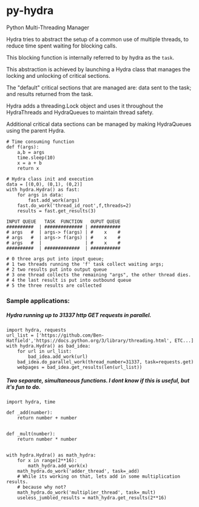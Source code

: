 # py-hydra
Python Multi-Threading Manager

Hydra tries to abstract the setup of a common use of multiple threads, to reduce time spent waiting for blocking calls.

This blocking function is internally referred to by hydra as the `task`.

This abstraction is achieved by launching a Hydra class that manages the locking and unlocking of critical sections.

The "default" critical sections that are managed are: data sent to the task; and results returned from the task.

Hydra adds a threading.Lock object and uses it throughout the HydraThreads and HydraQueues to maintain thread safety.

Additional critical data sections can be managed by making HydraQueues using the parent Hydra.

```
# Time consuming function
def f(args):
    a,b = args
    time.sleep(10)
    x = a + b
    return x

# Hydra class init and execution
data = [(0,0), (0,1), (0,2)]
with hydra.Hydra() as fast:
    for args in data:
        fast.add_work(args)
    fast.do_work('thread_id_root',f,threads=2)
    results = fast.get_results(3)

INPUT QUEUE   TASK  FUNCTION   OUPUT QUEUE
##########  | ############## | ###########
# args   #  | args-> f(args) | #    x    #
# args   #  | args-> f(args) | #    x    #
# args   #  |                | #    x    #
##########  | #############  | ###########

# 0 three args put into input queue;
# 1 two threads running the 'f' task collect waiting args;
# 2 two results put into output queue
# 3 one thread collects the remaining "args", the other thread dies.
# 4 the last result is put into outbound queue
# 5 the three results are collected
```

### Sample applications:

##### Hydra running up to 31337 http GET requests in parallel.

```
import hydra, requests
url_list = ['https://github.com/Ben-Hatfield','https://docs.python.org/3/library/threading.html', ETC...]
with hydra.Hydra() as bad_idea:
    for url in url_list:
        bad_idea.add_work(url)
    bad_idea.do_parallel_work(thread_number=31337, task=requests.get)
    webpages = bad_idea.get_results(len(url_list))
```
##### Two separate, simultaneous functions. I dont know if this is useful, but it's fun to do.
```
import hydra, time

def _add(number):
    return number + number


def _mult(number):
    return number * number


with hydra.Hydra() as math_hydra:
    for x in range(2**16):
        math_hydra.add_work(x)
    math_hydra.do_work('adder_thread', task=_add)
    # While its working on that, lets add in some multiplication results.
    # because why not?
    math_hydra.do_work('multiplier_thread', task=_mult)
    useless_jumbled_results = math_hydra.get_results(2**16)
```
